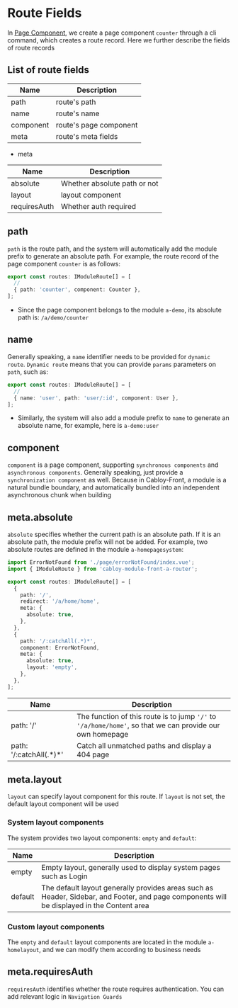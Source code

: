 # Route Fields

In [Page Component](../../essentials/component/page.md), we create a page component `counter` through a cli command, which creates a route record. Here we further describe the fields of route records

## List of route fields

| Name      | Description            |
| --------- | ---------------------- |
| path      | route's path           |
| name      | route's name           |
| component | route's page component |
| meta      | route's meta fields    |

- meta

| Name         | Description                  |
| ------------ | ---------------------------- |
| absolute     | Whether absolute path or not |
| layout       | layout component             |
| requiresAuth | Whether auth required        |

## path

`path` is the route path, and the system will automatically add the module prefix to generate an absolute path. For example, the route record of the page component `counter` is as follows:

```typescript
export const routes: IModuleRoute[] = [
  //
  { path: 'counter', component: Counter },
];
```

- Since the page component belongs to the module `a-demo`, its absolute path is: `/a/demo/counter`

## name

Generally speaking, a `name` identifier needs to be provided for `dynamic route`. `Dynamic route` means that you can provide `params` parameters on `path`, such as:

```typescript
export const routes: IModuleRoute[] = [
  //
  { name: 'user', path: 'user/:id', component: User },
];
```

- Similarly, the system will also add a module prefix to `name` to generate an absolute name, for example, here is `a-demo:user`

## component

`component` is a page component, supporting `synchronous components` and `asynchronous components`. Generally speaking, just provide a `synchronization component` as well. Because in Cabloy-Front, a module is a natural bundle boundary, and automatically bundled into an independent asynchronous chunk when building

## meta.absolute

`absolute` specifies whether the current path is an absolute path. If it is an absolute path, the module prefix will not be added. For example, two absolute routes are defined in the module `a-homepagesystem`:

```typescript
import ErrorNotFound from './page/errorNotFound/index.vue';
import { IModuleRoute } from 'cabloy-module-front-a-router';

export const routes: IModuleRoute[] = [
  {
    path: '/',
    redirect: '/a/home/home',
    meta: {
      absolute: true,
    },
  },
  {
    path: '/:catchAll(.*)*',
    component: ErrorNotFound,
    meta: {
      absolute: true,
      layout: 'empty',
    },
  },
];
```

| Name                      | Description                                                                                              |
| ------------------------- | -------------------------------------------------------------------------------------------------------- |
| path: '/'                 | The function of this route is to jump `'/'` to `'/a/home/home'`, so that we can provide our own homepage |
| path: '/:catchAll(.\*)\*' | Catch all unmatched paths and display a 404 page                                                         |

## meta.layout

`layout` can specify layout component for this route. If `layout` is not set, the default layout component will be used

### System layout components

The system provides two layout components: `empty` and `default`:

| Name    | Description                                                                                                                                |
| ------- | ------------------------------------------------------------------------------------------------------------------------------------------ |
| empty   | Empty layout, generally used to display system pages such as Login                                                                         |
| default | The default layout generally provides areas such as Header, Sidebar, and Footer, and page components will be displayed in the Content area |

### Custom layout components

The `empty` and `default` layout components are located in the module `a-homelayout`, and we can modify them according to business needs

## meta.requiresAuth

`requiresAuth` identifies whether the route requires authentication. You can add relevant logic in `Navigation Guards`
